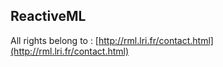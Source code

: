 ## ReactiveML

All rights belong to : [http://rml.lri.fr/contact.html](http://rml.lri.fr/contact.html)
